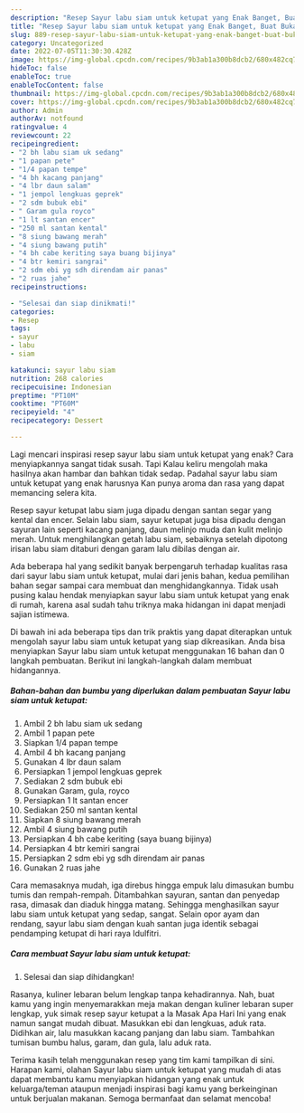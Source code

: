 ```yaml
---
description: "Resep Sayur labu siam untuk ketupat yang Enak Banget, Buat Buka Puasa}"
title: "Resep Sayur labu siam untuk ketupat yang Enak Banget, Buat Buka Puasa}"
slug: 889-resep-sayur-labu-siam-untuk-ketupat-yang-enak-banget-buat-buka-puasa
category: Uncategorized
date: 2022-07-05T11:30:30.428Z
image: https://img-global.cpcdn.com/recipes/9b3ab1a300b8dcb2/680x482cq70/sayur-labu-siam-untuk-ketupat-foto-resep-utama.jpg
hideToc: false
enableToc: true
enableTocContent: false
thumbnail: https://img-global.cpcdn.com/recipes/9b3ab1a300b8dcb2/680x482cq70/sayur-labu-siam-untuk-ketupat-foto-resep-utama.jpg
cover: https://img-global.cpcdn.com/recipes/9b3ab1a300b8dcb2/680x482cq70/sayur-labu-siam-untuk-ketupat-foto-resep-utama.jpg
author: Admin
authorAv: notfound
ratingvalue: 4
reviewcount: 22
recipeingredient:
- "2 bh labu siam uk sedang"
- "1 papan pete"
- "1/4 papan tempe"
- "4 bh kacang panjang"
- "4 lbr daun salam"
- "1 jempol lengkuas geprek"
- "2 sdm bubuk ebi"
- " Garam gula royco"
- "1 lt santan encer"
- "250 ml santan kental"
- "8 siung bawang merah"
- "4 siung bawang putih"
- "4 bh cabe keriting saya buang bijinya"
- "4 btr kemiri sangrai"
- "2 sdm ebi yg sdh direndam air panas"
- "2 ruas jahe"
recipeinstructions:

- "Selesai dan siap dinikmati!"
categories:
- Resep
tags:
- sayur
- labu
- siam

katakunci: sayur labu siam 
nutrition: 268 calories
recipecuisine: Indonesian
preptime: "PT10M"
cooktime: "PT60M"
recipeyield: "4"
recipecategory: Dessert

---
```



Lagi mencari inspirasi resep sayur labu siam untuk ketupat yang enak? Cara menyiapkannya sangat tidak susah. Tapi Kalau keliru mengolah maka hasilnya akan hambar dan bahkan tidak sedap. Padahal sayur labu siam untuk ketupat yang enak harusnya Kan punya aroma dan rasa yang dapat memancing selera kita.


Resep sayur ketupat labu siam juga dipadu dengan santan segar yang kental dan encer. Selain labu siam, sayur ketupat juga bisa dipadu dengan sayuran lain seperti kacang panjang, daun melinjo muda dan kulit melinjo merah. Untuk menghilangkan getah labu siam, sebaiknya setelah dipotong irisan labu siam ditaburi dengan garam lalu dibilas dengan air.

Ada beberapa hal yang sedikit banyak berpengaruh terhadap kualitas rasa dari sayur labu siam untuk ketupat, mulai dari jenis bahan, kedua pemilihan bahan segar sampai cara membuat dan menghidangkannya. Tidak usah pusing kalau hendak menyiapkan sayur labu siam untuk ketupat yang enak di rumah, karena asal sudah tahu triknya maka hidangan ini dapat menjadi sajian istimewa.


Di bawah ini ada beberapa tips dan trik praktis yang dapat diterapkan untuk mengolah sayur labu siam untuk ketupat yang siap dikreasikan. Anda bisa menyiapkan Sayur labu siam untuk ketupat menggunakan 16 bahan dan 0 langkah pembuatan. Berikut ini langkah-langkah dalam membuat hidangannya.

<!--inarticleads1-->

##### Bahan-bahan dan bumbu yang diperlukan dalam pembuatan Sayur labu siam untuk ketupat:

1. Ambil 2 bh labu siam uk sedang
1. Ambil 1 papan pete
1. Siapkan 1/4 papan tempe
1. Ambil 4 bh kacang panjang
1. Gunakan 4 lbr daun salam
1. Persiapkan 1 jempol lengkuas geprek
1. Sediakan 2 sdm bubuk ebi
1. Gunakan  Garam, gula, royco
1. Persiapkan 1 lt santan encer
1. Sediakan 250 ml santan kental
1. Siapkan 8 siung bawang merah
1. Ambil 4 siung bawang putih
1. Persiapkan 4 bh cabe keriting (saya buang bijinya)
1. Persiapkan 4 btr kemiri sangrai
1. Persiapkan 2 sdm ebi yg sdh direndam air panas
1. Gunakan 2 ruas jahe


Cara memasaknya mudah, iga direbus hingga empuk lalu dimasukan bumbu tumis dan rempah-rempah. Ditambahkan sayuran, santan dan penyedap rasa, dimasak dan diaduk hingga matang. Sehingga menghasilkan sayur labu siam untuk ketupat yang sedap, sangat. Selain opor ayam dan rendang, sayur labu siam dengan kuah santan juga identik sebagai pendamping ketupat di hari raya Idulfitri. 

<!--inarticleads2-->

##### Cara membuat Sayur labu siam untuk ketupat:


1. Selesai dan siap dihidangkan!

Rasanya, kuliner lebaran belum lengkap tanpa kehadirannya. Nah, buat kamu yang ingin menyemarakkan meja makan dengan kuliner lebaran super lengkap, yuk simak resep sayur ketupat a la Masak Apa Hari Ini yang enak namun sangat mudah dibuat. Masukkan ebi dan lengkuas, aduk rata. Didihkan air, lalu masukkan kacang panjang dan labu siam. Tambahkan tumisan bumbu halus, garam, dan gula, lalu aduk rata. 

Terima kasih telah menggunakan resep yang tim kami tampilkan di sini. Harapan kami, olahan Sayur labu siam untuk ketupat yang mudah di atas dapat membantu kamu menyiapkan hidangan yang enak untuk keluarga/teman ataupun menjadi inspirasi bagi kamu yang berkeinginan untuk berjualan makanan. Semoga bermanfaat dan selamat mencoba!
